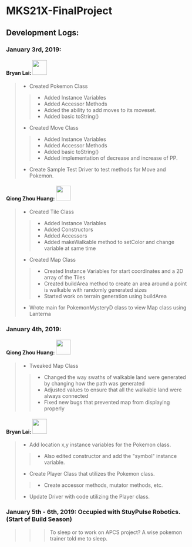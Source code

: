 # MKS21X-FinalProject
## Development Logs:
### January 3rd, 2019: 
#### Bryan Lai: <img src="https://i.pinimg.com/originals/8a/8d/4a/8a8d4af305ade9eb43684e83d70874e8.png" width="40" length="40">
> * Created Pokemon Class
>> * Added Instance Variables
>> * Added Accessor Methods
>> * Added the ability to add moves to its moveset.
>> * Added basic toString()
> * Created Move Class
>> * Added Instance Variables
>> * Added Accessor Methods
>> * Added basic toString()
>> * Added implementation of decrease and increase of PP.
> * Create Sample Test Driver to test methods for Move and Pokemon.
#### Qiong Zhou Huang: <img src="https://yt3.ggpht.com/a-/AAuE7mA70LJHFeabrZd2uABvShclmSZFVYveSIUUpg=s900-mo-c-c0xffffffff-rj-k-no" width = "40" length = "40">
> * Created Tile Class
>> * Added Instance Variables
>> * Added Constructors
>> * Added Accessors
>> * Added makeWalkable method to setColor and change variable at same time
> * Created Map Class
>> * Created Instance Variables for start coordinates and a 2D array of the Tiles
>> * Created buildArea method to create an area around a point is walkable with randomly generated sizes
>> * Started work on terrain generation using buildArea
> * Wrote main for PokemonMysteryD class to view Map class using Lanterna
### January 4th, 2019: 
#### Qiong Zhou Huang: <img src="https://yt3.ggpht.com/a-/AAuE7mA70LJHFeabrZd2uABvShclmSZFVYveSIUUpg=s900-mo-c-c0xffffffff-rj-k-no" width = "40" length = "40">
> * Tweaked Map Class
>> * Changed the way swaths of walkable land were generated by changing how the path was generated
>> * Adjusted values to ensure that all the walkable land were always connected
>> * Fixed new bugs that prevented map from displaying properly
#### Bryan Lai:  <img src="https://i.pinimg.com/originals/8a/8d/4a/8a8d4af305ade9eb43684e83d70874e8.png" width="40" length="40">
> * Add location x,y instance variables for the Pokemon class.
>> * Also edited constructor and add the "symbol" instance variable.
> * Create Player Class that utilizes the Pokemon class.
>> * Create accessor methods, mutator methods, etc.
> * Update Driver with code utilizing the Player class.
### January 5th - 6th, 2019: Occupied with StuyPulse Robotics. (Start of Build Season)
>>> To sleep or to work on APCS project? A wise pokemon trainer told me to sleep.
